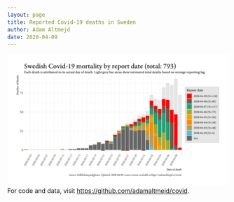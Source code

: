 ```yaml
---
layout: page
title: Reported Covid-19 deaths in Sweden
author: Adam Altmejd
date: 2020-04-09
---
```


![Graph of Swedish Covid-19 deaths with reporting delay.](deaths_lag_sweden_2020-04-09.png "Reporting delay in Swedish covid-19 deaths.")
For code and data, visit <https://github.com/adamaltmejd/covid>.
